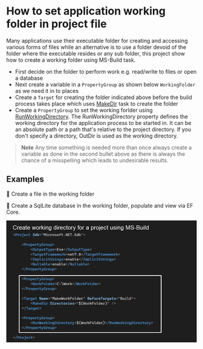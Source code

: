 ﻿# How to set application working folder in project file

Many applications use their executable folder for creating and accessing various forms of files while an alternative is to use a folder devoid of the folder where the executable resides or any sub folder, this project show how to create a working folder using MS-Build task.

- First decide on the folder to perform work e.g. read/write to files or open a database
- Next create a variable in a `PropertyGroup` as shown below `WorkingFolder` as we need it in to places
- Create a `Target` for creating the folder indicated above before the build process takes place which uses [MakeDir](https://learn.microsoft.com/en-us/visualstudio/msbuild/makedir-task?view=vs-2022) task to create the folder
- Create a `PropertyGroup` to set the working forlder using [RunWorkingDirectory](https://learn.microsoft.com/en-us/dotnet/core/project-sdk/msbuild-props#runworkingdirectory). The RunWorkingDirectory property defines the working directory for the application process to be started in. It can be an absolute path or a path that's relative to the project directory. If you don't specify a directory, OutDir is used as the working directory.


> **Note**
> Any time something is needed more than once always create a variable as done in the second bullet above as there is always the chance of a misspelling which leads to undesirable results.


## Examples

:small_orange_diamond: Create a file in the working folder

:small_orange_diamond: Create a SqlLite database in the working folder, populate and view via EF Core.

![Screen](Assets/Screen.png)